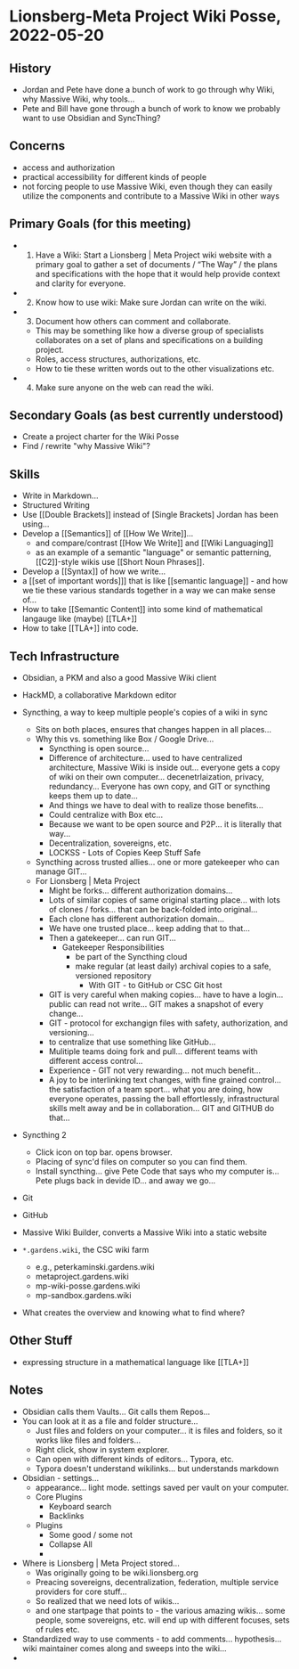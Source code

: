 # Lionsberg-Meta Project Wiki Posse, 2022-05-20

## History
- Jordan and Pete have done a bunch of work to go through why Wiki, why Massive Wiki, why tools...
- Pete and Bill have gone through a bunch of work to know we probably want to use Obsidian and SyncThing?

## Concerns

- access and authorization
- practical accessibility for different kinds of people
- not forcing people to use Massive Wiki, even though they can easily utilize the components and contribute to a Massive Wiki in other ways

## Primary Goals (for this meeting)

- 1. Have a Wiki: Start a Lionsberg | Meta Project wiki website with a primary goal to gather a set of documents / “The Way” / the plans and specifications with the hope that it would help provide context and clarity for everyone.
- 2. Know how to use wiki: Make sure Jordan can write on the wiki.
- 3. Document how others can comment and collaborate.
    - This may be something like how a diverse group of specialists collaborates on a set of plans and specifications on a building project. 
    - Roles, access structures, authorizations, etc.
    - How to tie these written words out to the other visualizations etc.  
- 4. Make sure anyone on the web can read the wiki.

## Secondary Goals (as best currently understood)

- Create a project charter for the Wiki Posse
- Find / rewrite "why Massive Wiki"?

## Skills
- Write in Markdown... 
- Structured Writing
- Use [[Double Brackets]] instead of [Single Brackets] Jordan has been using...
- Develop a [[Semantics]] of [[How We Write]]... 
    - and compare/contrast [[How We Write]] and [[Wiki Languaging]]
    - as an example of a semantic "language" or semantic patterning, [[C2]]-style wikis use [[Short Noun Phrases]].
- Develop a [[Syntax]] of how we write... 
- a [[set of important words]]] that is like [[semantic language]] - and how we tie these various standards together in a way we can make sense of... 
- How to take [[Semantic Content]] into some kind of mathematical langauge like (maybe) [[TLA+]] 
- How to take [[TLA+]] into code.

## Tech Infrastructure

- Obsidian, a PKM and also a good Massive Wiki client
- HackMD, a collaborative Markdown editor
- Syncthing, a way to keep multiple people's copies of a wiki in sync
    - Sits on both places, ensures that changes happen in all places... 
    - Why this vs. something like Box / Google Drive... 
        - Syncthing is open source... 
        - Difference of architecture... used to have centralized architecture, Massive Wiki is inside out... everyone gets a copy of wiki on their own computer... decenetrlaization, privacy, redundancy... Everyone has own copy, and GIT or syncthing keeps them up to date... 
        - And things we have to deal with to realize those benefits...
        - Could centralize with Box etc... 
        - Because we want to be open source and P2P... it is literally that way... 
        - Decentralization, sovereigns, etc. 
        - LOCKSS - Lots of Copies Keep Stuff Safe
    - Syncthing across trusted allies... one or more gatekeeper who can manage GIT... 
    - For Lionsberg | Meta Project
        - Might be forks... different authorization domains... 
        - Lots of similar copies of same original starting place... with lots of clones / forks... that can be back-folded into original... 
        - Each clone has different authorization domain... 
        - We have one trusted place... keep adding that to that... 
        - Then a gatekeeper... can run GIT... 
            - Gatekeeper Responsibilities
                - be part of the Syncthing cloud
                - make regular (at least daily) archival copies to a safe, versioned repository
                    - With GIT - to GitHub or CSC Git host
        - GIT is very careful when making copies... have to have a login... public can read not write... GIT makes a snapshot of every change... 
        - GIT - protocol for exchangign files with safety, authorization, and versioning... 
        - to centralize that use something like GitHub... 
        - Mulitiple teams doing fork and pull... different teams with different access control... 
        - Experience - GIT not very rewarding... not much benefit... 
        - A joy to be interlinking text changes, with fine grained control... the satisfaction of a team sport... what you are doing, how everyone operates, passing the ball effortlessly, infrastructural skills melt away and be in collaboration... GIT and GITHUB do that... 

- Syncthing 2
    - Click icon on top bar. opens browser. 
    - Placing of sync'd files on computer so you can find them. 
    - Install syncthing... give Pete Code that says who my computer is... Pete plugs back in devide ID... and away we go... 

- Git
- GitHub
- Massive Wiki Builder, converts a Massive Wiki into a static website
- `*.gardens.wiki`, the CSC wiki farm
    - e.g., peterkaminski.gardens.wiki
    - metaproject.gardens.wiki
    - mp-wiki-posse.gardens.wiki
    - mp-sandbox.gardens.wiki
- What creates the overview and knowing what to find where? 

## Other Stuff

- expressing structure in a mathematical language like [[TLA+]]

## Notes
- Obsidian calls them Vaults... Git calls them Repos... 
- You can look at it as a file and folder structure... 
    - Just files and folders on your computer... it is files and folders, so it works like files and folders... 
    - Right click, show in system explorer. 
    - Can open with different kinds of editors... Typora, etc. 
    - Typora doesn't understand wikilinks... but understands markdown 
- Obsidian - settings... 
    - appearance... light mode. settings saved per vault on your computer. 
    - Core Plugins
        - Keyboard search
        - Backlinks
    - Plugins
        - Some good / some not
        - Collapse All
        - 
- Where is Lionsberg | Meta Project stored... 
    - Was originally going to be wiki.lionsberg.org
    - Preacing sovereigns, decentralization, federation, multiple service providers for core stuff...
    - So realized that we need lots of wikis... 
    - and one startpage that points to - the various amazing wikis... some people, some sovereigns, etc. will end up with different focuses, sets of rules etc.
- Standardized way to use comments - to add comments... hypothesis... wiki maintainer comes along and sweeps into the wiki... 
- 




